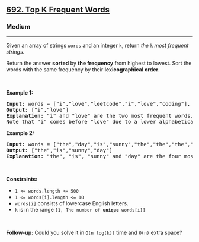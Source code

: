 <h2><a href="https://leetcode.com/problems/top-k-frequent-words/description/">692. Top K Frequent Words</a></h2><h3>Medium</h3><hr><p>Given an array of strings <code>words</code> and an integer <code>k</code>, return <em>the </em><code>k</code><em> most frequent strings</em>.</p>

<p>Return the answer <strong>sorted</strong> by <strong>the frequency</strong> from highest to lowest. Sort the words with the same frequency by their <strong>lexicographical order</strong>.</p>

<p>&nbsp;</p>
<p><strong class="example">Example 1:</strong></p>

<pre>
<strong>Input:</strong> words = [&quot;i&quot;,&quot;love&quot;,&quot;leetcode&quot;,&quot;i&quot;,&quot;love&quot;,&quot;coding&quot;], k = 2
<strong>Output:</strong> [&quot;i&quot;,&quot;love&quot;]
<strong>Explanation:</strong> &quot;i&quot; and &quot;love&quot; are the two most frequent words.
Note that &quot;i&quot; comes before &quot;love&quot; due to a lower alphabetical order.
</pre>

<p><strong class="example">Example 2:</strong></p>

<pre>
<strong>Input:</strong> words = [&quot;the&quot;,&quot;day&quot;,&quot;is&quot;,&quot;sunny&quot;,&quot;the&quot;,&quot;the&quot;,&quot;the&quot;,&quot;sunny&quot;,&quot;is&quot;,&quot;is&quot;], k = 4
<strong>Output:</strong> [&quot;the&quot;,&quot;is&quot;,&quot;sunny&quot;,&quot;day&quot;]
<strong>Explanation:</strong> &quot;the&quot;, &quot;is&quot;, &quot;sunny&quot; and &quot;day&quot; are the four most frequent words, with the number of occurrence being 4, 3, 2 and 1 respectively.
</pre>

<p>&nbsp;</p>
<p><strong>Constraints:</strong></p>

<ul>
	<li><code>1 &lt;= words.length &lt;= 500</code></li>
	<li><code>1 &lt;= words[i].length &lt;= 10</code></li>
	<li><code>words[i]</code> consists of lowercase English letters.</li>
	<li><code>k</code> is in the range <code>[1, The number of <strong>unique</strong> words[i]]</code></li>
</ul>

<p>&nbsp;</p>
<p><strong>Follow-up:</strong> Could you solve it in <code>O(n log(k))</code> time and <code>O(n)</code> extra space?</p>

